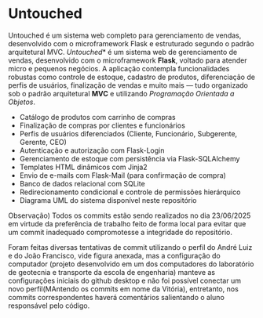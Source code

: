 # Untouched
Untouched é um sistema web completo para gerenciamento de vendas, desenvolvido com o microframework Flask e estruturado segundo o padrão arquitetural MVC.
*Untouched** é um sistema web de gerenciamento de vendas, desenvolvido com o microframework **Flask**, voltado para atender micro e pequenos negócios. A aplicação contempla funcionalidades robustas como controle de estoque, cadastro de produtos, diferenciação de perfis de usuários, finalização de vendas e muito mais — tudo organizado sob o padrão arquitetural **MVC** e utilizando *Programação Orientada a Objetos*.

- Catálogo de produtos com carrinho de compras
-  Finalização de compras por clientes e funcionários
-  Perfis de usuários diferenciados (Cliente, Funcionário, Subgerente, Gerente, CEO)
-  Autenticação e autorização com Flask-Login
-  Gerenciamento de estoque com persistência via Flask-SQLAlchemy
-  Templates HTML dinâmicos com Jinja2
-  Envio de e-mails com Flask-Mail (para confirmação de compra)
-  Banco de dados relacional com SQLite
-  Redirecionamento condicional e controle de permissões hierárquico
-  Diagrama UML do sistema disponível neste repositório

Observação) Todos os commits estão sendo realizados no dia 23/06/2025 em virtude da preferência de trabalho feito de forma local para evitar que um commit inadequado compromotesse a integridade do repositório.

Foram feitas diversas tentativas de commit utilizando o perfil do André Luiz e do João Francisco, vide figura anexada, mas a configuração do computador (projeto desenvolvido em um dos computadores do laboratório de geotecnia e transporte da escola de engenharia) manteve as configurações iniciais do github desktop e não foi possível conectar um novo perfil(MAntendo os commits em nome da Vitória), entretanto, nos commits correspondentes haverá comentários salientando o aluno responsável pelo código.
